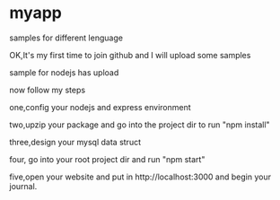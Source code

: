 # myapp
samples for different lenguage

OK,It's my first time to join github and I will upload some samples

sample for nodejs has upload

now follow my steps

one,config your nodejs and express environment

two,upzip your package and go into the project dir to run "npm install" 

three,design your mysql data struct

four, go into your root project dir and run "npm start"

five,open your website and put in http://localhost:3000 and begin your journal.

